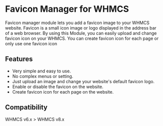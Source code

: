 # Favicon Manager for WHMCS
Favicon manager module lets you add a favicon image to your WHMCS website. Favicon is a small icon image or logo displayed in the address bar of a web browser. By using this Module, you can easily upload and change favicon icon on your WHMCS. You can create favicon icon for each page or only use one favicon icon


## Features

- Very simple and easy to use.
- No complex menus or setting.
- Just upload an image and change your website's default favicon logo.
- Enable or disable the favicon on the website.
- Create favicon icon for each page on the website.

## Compatibility
WHMCS v6.x > WHMCS v8.x
